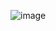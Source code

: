 ![image](https://github.com/24Ravikirankc/Images/assets/146708668/27f298ee-6cb1-4e0b-ad10-ef8c3db41151)


